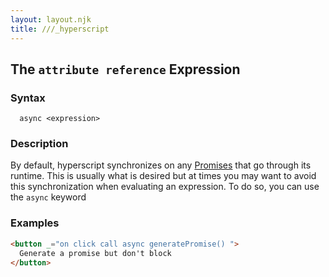 ```yaml
---
layout: layout.njk
title: ///_hyperscript
---
```


## The `attribute reference` Expression

### Syntax

```ebnf
  async <expression>
```

### Description

By default, hyperscript synchronizes on any [Promises](https://developer.mozilla.org/en-US/docs/Web/JavaScript/Reference/Global_Objects/Promise)
that go through its runtime. This is usually what is desired but
at times you may want to avoid this synchronization when evaluating
an expression. To do so, you can use the `async` keyword

### Examples

```html
<button _="on click call async generatePromise() ">
  Generate a promise but don't block
</button>
```
